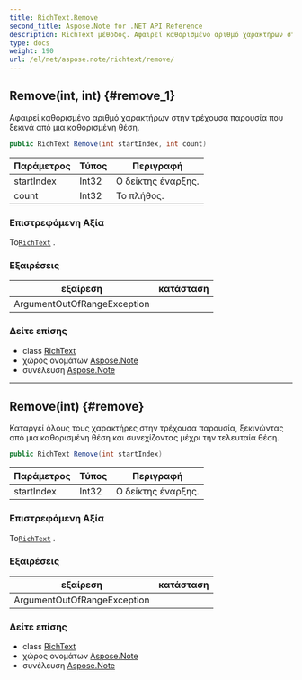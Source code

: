 ```yaml
---
title: RichText.Remove
second_title: Aspose.Note for .NET API Reference
description: RichText μέθοδος. Αφαιρεί καθορισμένο αριθμό χαρακτήρων στην τρέχουσα παρουσία που ξεκινά από μια καθορισμένη θέση.
type: docs
weight: 190
url: /el/net/aspose.note/richtext/remove/
---
```

## Remove(int, int) {#remove_1}

Αφαιρεί καθορισμένο αριθμό χαρακτήρων στην τρέχουσα παρουσία που ξεκινά από μια καθορισμένη θέση.

```csharp
public RichText Remove(int startIndex, int count)
```

| Παράμετρος | Τύπος | Περιγραφή |
| --- | --- | --- |
| startIndex | Int32 | Ο δείκτης έναρξης. |
| count | Int32 | Το πλήθος. |

### Επιστρεφόμενη Αξία

Το[`RichText`](../) .

### Εξαιρέσεις

| εξαίρεση | κατάσταση |
| --- | --- |
| ArgumentOutOfRangeException |  |

### Δείτε επίσης

* class [RichText](../)
* χώρος ονομάτων [Aspose.Note](../../richtext/)
* συνέλευση [Aspose.Note](../../../)

---

## Remove(int) {#remove}

Καταργεί όλους τους χαρακτήρες στην τρέχουσα παρουσία, ξεκινώντας από μια καθορισμένη θέση και συνεχίζοντας μέχρι την τελευταία θέση.

```csharp
public RichText Remove(int startIndex)
```

| Παράμετρος | Τύπος | Περιγραφή |
| --- | --- | --- |
| startIndex | Int32 | Ο δείκτης έναρξης. |

### Επιστρεφόμενη Αξία

Το[`RichText`](../) .

### Εξαιρέσεις

| εξαίρεση | κατάσταση |
| --- | --- |
| ArgumentOutOfRangeException |  |

### Δείτε επίσης

* class [RichText](../)
* χώρος ονομάτων [Aspose.Note](../../richtext/)
* συνέλευση [Aspose.Note](../../../)


